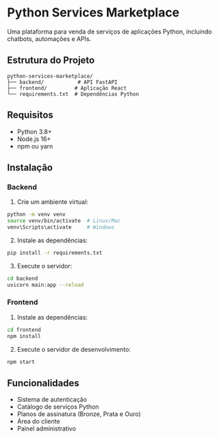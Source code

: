 # Python Services Marketplace

Uma plataforma para venda de serviços de aplicações Python, incluindo chatbots, automações e APIs.

## Estrutura do Projeto

```
python-services-marketplace/
├── backend/           # API FastAPI
├── frontend/         # Aplicação React
└── requirements.txt  # Dependências Python
```

## Requisitos

- Python 3.8+
- Node.js 16+
- npm ou yarn

## Instalação

### Backend

1. Crie um ambiente virtual:
```bash
python -m venv venv
source venv/bin/activate  # Linux/Mac
venv\Scripts\activate     # Windows
```

2. Instale as dependências:
```bash
pip install -r requirements.txt
```

3. Execute o servidor:
```bash
cd backend
uvicorn main:app --reload
```

### Frontend

1. Instale as dependências:
```bash
cd frontend
npm install
```

2. Execute o servidor de desenvolvimento:
```bash
npm start
```

## Funcionalidades

- Sistema de autenticação
- Catálogo de serviços Python
- Planos de assinatura (Bronze, Prata e Ouro)
- Área do cliente
- Painel administrativo 